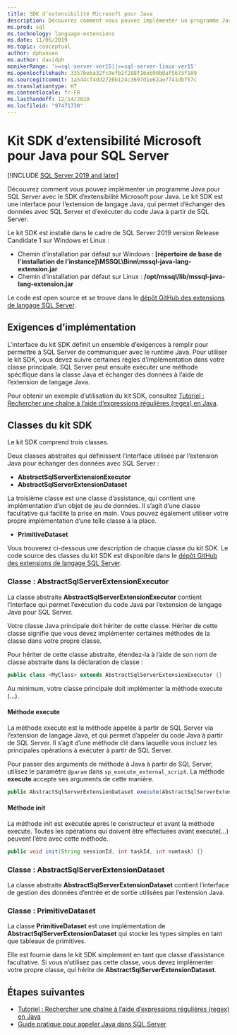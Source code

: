 ```yaml
---
title: SDK d’extensibilité Microsoft pour Java
description: Découvrez comment vous pouvez implémenter un programme Java pour SQL Server avec le SDK d’extensibilité Microsoft pour Java.
ms.prod: sql
ms.technology: language-extensions
ms.date: 11/05/2019
ms.topic: conceptual
author: dphansen
ms.author: davidph
monikerRange: '>=sql-server-ver15||>=sql-server-linux-ver15'
ms.openlocfilehash: 3357beba32fc9efb2f288f16eb90b0af5673f109
ms.sourcegitcommit: 1a544cf4dd2720b124c3697d1e62ae7741db757c
ms.translationtype: HT
ms.contentlocale: fr-FR
ms.lasthandoff: 12/14/2020
ms.locfileid: "97471730"
---
```

# <a name="microsoft-extensibility-sdk-for-java-for-sql-server"></a>Kit SDK d’extensibilité Microsoft pour Java pour SQL Server
[!INCLUDE [SQL Server 2019 and later](../../includes/applies-to-version/sqlserver2019.md)]

Découvrez comment vous pouvez implémenter un programme Java pour SQL Server avec le SDK d’extensibilité Microsoft pour Java. Le kit SDK est une interface pour l’extension de langage Java, qui permet d’échanger des données avec SQL Server et d’exécuter du code Java à partir de SQL Server.

Le kit SDK est installé dans le cadre de SQL Server 2019 version Release Candidate 1 sur Windows et Linux :

+ Chemin d’installation par défaut sur Windows : **[répertoire de base de l’installation de l’instance]\MSSQL\Binn\mssql-java-lang-extension.jar**
+ Chemin d’installation par défaut sur Linux : **/opt/mssql/lib/mssql-java-lang-extension.jar**

Le code est open source et se trouve dans le [dépôt GitHub des extensions de langage SQL Server](https://github.com/microsoft/sql-server-language-extensions).

## <a name="implementation-requirements"></a>Exigences d’implémentation

L’interface du kit SDK définit un ensemble d’exigences à remplir pour permettre à SQL Server de communiquer avec le runtime Java. Pour utiliser le kit SDK, vous devez suivre certaines règles d’implémentation dans votre classe principale. SQL Server peut ensuite exécuter une méthode spécifique dans la classe Java et échanger des données à l’aide de l’extension de langage Java.

Pour obtenir un exemple d’utilisation du kit SDK, consultez [Tutoriel : Rechercher une chaîne à l’aide d’expressions régulières (regex) en Java](../tutorials/search-for-string-using-regular-expressions-in-java.md).

## <a name="sdk-classes"></a>Classes du kit SDK

Le kit SDK comprend trois classes.

Deux classes abstraites qui définissent l’interface utilisée par l’extension Java pour échanger des données avec SQL Server :

- **AbstractSqlServerExtensionExecutor**
- **AbstractSqlServerExtensionDataset**

La troisième classe est une classe d’assistance, qui contient une implémentation d’un objet de jeu de données. Il s’agit d’une classe facultative qui facilite la prise en main. Vous pouvez également utiliser votre propre implémentation d’une telle classe à la place.

- **PrimitiveDataset**

Vous trouverez ci-dessous une description de chaque classe du kit SDK. Le code source des classes du kit SDK est disponible dans le [dépôt GitHub des extensions de langage SQL Server](https://github.com/microsoft/sql-server-language-extensions/tree/master/language-extensions/java/sdk).

### <a name="class-abstractsqlserverextensionexecutor"></a>Classe : AbstractSqlServerExtensionExecutor

La classe abstraite **AbstractSqlServerExtensionExecutor** contient l’interface qui permet l’exécution du code Java par l’extension de langage Java pour SQL Server.

Votre classe Java principale doit hériter de cette classe. Hériter de cette classe signifie que vous devez implémenter certaines méthodes de la classe dans votre propre classe.

Pour hériter de cette classe abstraite, étendez-la à l’aide de son nom de classe abstraite dans la déclaration de classe :

```java
public class <MyClass> extends AbstractSqlServerExtensionExecutor {}
```

Au minimum, votre classe principale doit implémenter la méthode execute (...).

#### <a name="method-execute"></a>Méthode execute

La méthode execute est la méthode appelée à partir de SQL Server via l’extension de langage Java, et qui permet d’appeler du code Java à partir de SQL Server. Il s’agit d’une méthode clé dans laquelle vous incluez les principales opérations à exécuter à partir de SQL Server.

Pour passer des arguments de méthode à Java à partir de SQL Server, utilisez le paramètre `@param` dans `sp_execute_external_script`. La méthode **execute** accepte ses arguments de cette manière.

```java
public AbstractSqlServerExtensionDataset execute(AbstractSqlServerExtensionDataset input, LinkedHashMap<String, Object> params)  {}
```

#### <a name="method-init"></a>Méthode init

La méthode init est exécutée après le constructeur et avant la méthode execute. Toutes les opérations qui doivent être effectuées avant execute(...) peuvent l’être avec cette méthode.

```java
public void init(String sessionId, int taskId, int numtask) {}
```

### <a name="class-abstractsqlserverextensiondataset"></a>Classe : AbstractSqlServerExtensionDataset

La classe abstraite **AbstractSqlServerExtensionDataset** contient l’interface de gestion des données d’entrée et de sortie utilisées par l’extension Java.


### <a name="class-primitivedataset"></a>Classe : PrimitiveDataset

La classe **PrimitiveDataset** est une implémentation de **AbstractSqlServerExtensionDataset** qui stocke les types simples en tant que tableaux de primitives.

Elle est fournie dans le kit SDK simplement en tant que classe d’assistance facultative. Si vous n’utilisez pas cette classe, vous devez implémenter votre propre classe, qui hérite de **AbstractSqlServerExtensionDataset**.  

## <a name="next-steps"></a>Étapes suivantes

+ [Tutoriel : Rechercher une chaîne à l’aide d’expressions régulières (regex) en Java](../tutorials/search-for-string-using-regular-expressions-in-java.md)
+ [Guide pratique pour appeler Java dans SQL Server](call-java-from-sql.md)

